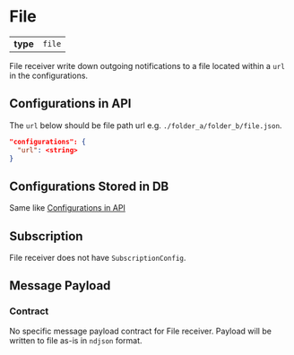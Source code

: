 # File
|||
|---|---|
|**type**|`file`|

File receiver write down outgoing notifications to a file located within a `url` in the configurations.


## Configurations in API

The `url` below should be file path url e.g. `./folder_a/folder_b/file.json`.

```json
"configurations": {
  "url": <string>
}
```

## Configurations Stored in DB

Same like [Configurations in API](#configurations-in-api)

## Subscription

File receiver does not have `SubscriptionConfig`.

## Message Payload

### Contract
No specific message payload contract for File receiver. Payload will be written to file as-is in `ndjson` format.
